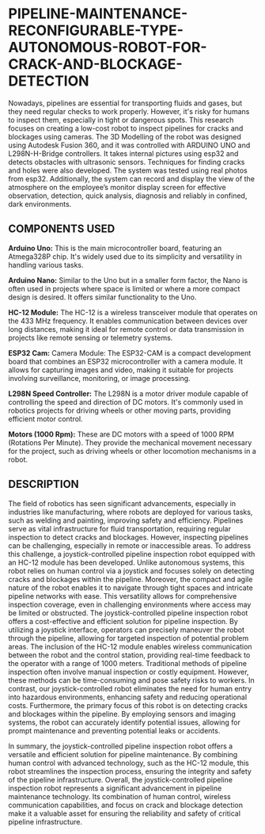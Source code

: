 # PIPELINE-MAINTENANCE-RECONFIGURABLE-TYPE-AUTONOMOUS-ROBOT-FOR-CRACK-AND-BLOCKAGE-DETECTION

Nowadays, pipelines are essential for transporting fluids and gases, but they
need regular checks to work properly. However, it's risky for humans to inspect
them, especially in tight or dangerous spots. This research focuses on creating
a low-cost robot to inspect pipelines for cracks and blockages using cameras.
The 3D Modelling of the robot was designed using Autodesk Fusion 360, and
it was controlled with ARDUINO UNO and L298N-H-Bridge controllers. It
takes internal pictures using esp32 and detects obstacles with ultrasonic
sensors. Techniques for finding cracks and holes were also developed. The
system was tested using real photos from esp32. Additionally, the system can
record and display the view of the atmosphere on the employee’s monitor
display screen for effective observation, detection, quick analysis, diagnosis
and reliably in confined, dark environments.

## COMPONENTS USED
**Arduino Uno:** This is the main microcontroller board, featuring an Atmega328P chip.
It's widely used due to its simplicity and versatility in handling various tasks.

**Arduino Nano:** Similar to the Uno but in a smaller form factor, the Nano is often used
in projects where space is limited or where a more compact design is desired. It offers
similar functionality to the Uno.

**HC-12 Module:** The HC-12 is a wireless transceiver module that operates on the 433
MHz frequency. It enables communication between devices over long distances, making
it ideal for remote control or data transmission in projects like remote sensing or
telemetry systems.

**ESP32 Cam:** Camera Module: The ESP32-CAM is a compact development board that
combines an ESP32 microcontroller with a camera module. It allows for capturing
images and video, making it suitable for projects involving surveillance, monitoring, or
image processing.

**L298N Speed Controller:** The L298N is a motor driver module capable of controlling
the speed and direction of DC motors. It's commonly used in robotics projects for driving
wheels or other moving parts, providing efficient motor control.

**Motors (1000 Rpm):** These are DC motors with a speed of 1000 RPM (Rotations Per
Minute). They provide the mechanical movement necessary for the project, such as
driving wheels or other locomotion mechanisms in a robot.

## DESCRIPTION
The field of robotics has seen significant advancements, especially in
industries like manufacturing, where robots are deployed for various tasks, such as
welding and painting, improving safety and efficiency. Pipelines serve as vital
infrastructure for fluid transportation, requiring regular inspection to detect cracks
and blockages. However, inspecting pipelines can be challenging, especially in
remote or inaccessible areas. To address this challenge, a joystick-controlled pipeline
inspection robot equipped with an HC-12 module has been developed. Unlike
autonomous systems, this robot relies on human control via a joystick and focuses
solely on detecting cracks and blockages within the pipeline. Moreover, the compact
and agile nature of the robot enables it to navigate through tight spaces and intricate
pipeline networks with ease. This versatility allows for comprehensive inspection
coverage, even in challenging environments where access may be limited or
obstructed.
The joystick-controlled pipeline inspection robot offers a cost-effective and
efficient solution for pipeline inspection. By utilizing a joystick interface,
operators can precisely maneuver the robot through the pipeline, allowing for
targeted inspection of potential problem areas. The inclusion of the HC-12 module
enables wireless communication between the robot and the control station, providing
real-time feedback to the operator with a range of 1000 meters. Traditional methods
of pipeline inspection often involve manual inspection or costly equipment.
However, these methods can be time-consuming and pose safety risks to workers. In
contrast, our joystick-controlled robot eliminates the need for human entry into
hazardous environments, enhancing safety and reducing operational costs.
Furthermore, the primary focus of this robot is on detecting cracks and
blockages within the pipeline. By employing sensors and imaging systems, the robot
can accurately identify potential issues, allowing for prompt maintenance and
preventing potential leaks or accidents.

In summary, the joystick-controlled pipeline inspection robot offers a
versatile and efficient solution for pipeline maintenance. By combining human
control with advanced technology, such as the HC-12 module, this robot streamlines
the inspection process, ensuring the integrity and safety of the pipeline infrastructure.
Overall, the joystick-controlled pipeline inspection robot represents a
significant advancement in pipeline maintenance technology. Its combination of
human control, wireless communication capabilities, and focus on crack and
blockage detection make it a valuable asset for ensuring the reliability and safety of
critical pipeline infrastructure.
